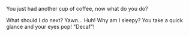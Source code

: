 You just had another cup of coffee, now what do you do?

What should I do next? Yawn... Huh! Why am I sleepy?
You take a quick glance and your eyes pop! "Decaf"!